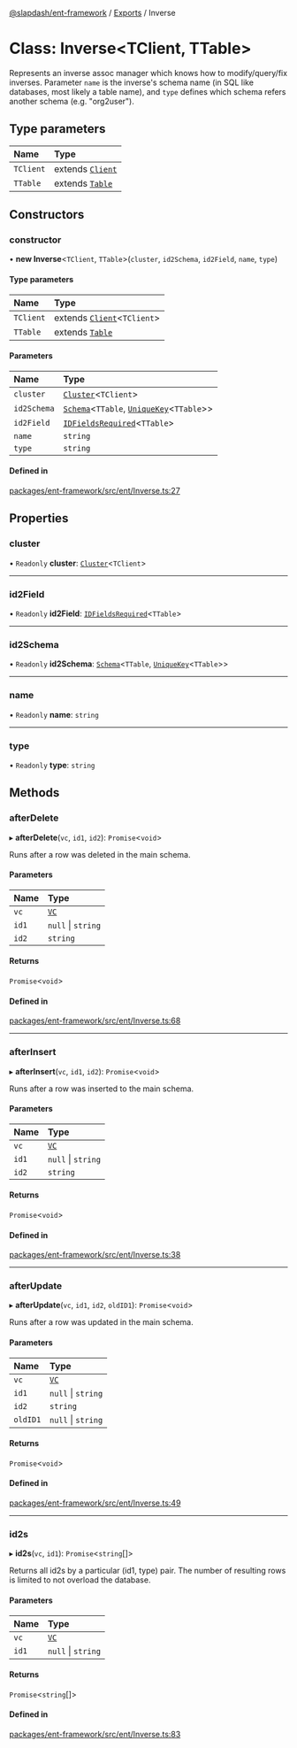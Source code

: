[@slapdash/ent-framework](../README.md) / [Exports](../modules.md) / Inverse

# Class: Inverse<TClient, TTable\>

Represents an inverse assoc manager which knows how to modify/query/fix
inverses. Parameter `name` is the inverse's schema name (in SQL like
databases, most likely a table name), and `type` defines which schema refers
another schema (e.g. "org2user").

## Type parameters

| Name | Type |
| :------ | :------ |
| `TClient` | extends [`Client`](Client.md) |
| `TTable` | extends [`Table`](../modules.md#table) |

## Constructors

### constructor

• **new Inverse**<`TClient`, `TTable`\>(`cluster`, `id2Schema`, `id2Field`, `name`, `type`)

#### Type parameters

| Name | Type |
| :------ | :------ |
| `TClient` | extends [`Client`](Client.md)<`TClient`\> |
| `TTable` | extends [`Table`](../modules.md#table) |

#### Parameters

| Name | Type |
| :------ | :------ |
| `cluster` | [`Cluster`](Cluster.md)<`TClient`\> |
| `id2Schema` | [`Schema`](Schema.md)<`TTable`, [`UniqueKey`](../modules.md#uniquekey)<`TTable`\>\> |
| `id2Field` | [`IDFieldsRequired`](../modules.md#idfieldsrequired)<`TTable`\> |
| `name` | `string` |
| `type` | `string` |

#### Defined in

[packages/ent-framework/src/ent/Inverse.ts:27](https://github.com/time-loop/slapdash/blob/master/packages/ent-framework/src/ent/Inverse.ts#L27)

## Properties

### cluster

• `Readonly` **cluster**: [`Cluster`](Cluster.md)<`TClient`\>

___

### id2Field

• `Readonly` **id2Field**: [`IDFieldsRequired`](../modules.md#idfieldsrequired)<`TTable`\>

___

### id2Schema

• `Readonly` **id2Schema**: [`Schema`](Schema.md)<`TTable`, [`UniqueKey`](../modules.md#uniquekey)<`TTable`\>\>

___

### name

• `Readonly` **name**: `string`

___

### type

• `Readonly` **type**: `string`

## Methods

### afterDelete

▸ **afterDelete**(`vc`, `id1`, `id2`): `Promise`<`void`\>

Runs after a row was deleted in the main schema.

#### Parameters

| Name | Type |
| :------ | :------ |
| `vc` | [`VC`](VC.md) |
| `id1` | ``null`` \| `string` |
| `id2` | `string` |

#### Returns

`Promise`<`void`\>

#### Defined in

[packages/ent-framework/src/ent/Inverse.ts:68](https://github.com/time-loop/slapdash/blob/master/packages/ent-framework/src/ent/Inverse.ts#L68)

___

### afterInsert

▸ **afterInsert**(`vc`, `id1`, `id2`): `Promise`<`void`\>

Runs after a row was inserted to the main schema.

#### Parameters

| Name | Type |
| :------ | :------ |
| `vc` | [`VC`](VC.md) |
| `id1` | ``null`` \| `string` |
| `id2` | `string` |

#### Returns

`Promise`<`void`\>

#### Defined in

[packages/ent-framework/src/ent/Inverse.ts:38](https://github.com/time-loop/slapdash/blob/master/packages/ent-framework/src/ent/Inverse.ts#L38)

___

### afterUpdate

▸ **afterUpdate**(`vc`, `id1`, `id2`, `oldID1`): `Promise`<`void`\>

Runs after a row was updated in the main schema.

#### Parameters

| Name | Type |
| :------ | :------ |
| `vc` | [`VC`](VC.md) |
| `id1` | ``null`` \| `string` |
| `id2` | `string` |
| `oldID1` | ``null`` \| `string` |

#### Returns

`Promise`<`void`\>

#### Defined in

[packages/ent-framework/src/ent/Inverse.ts:49](https://github.com/time-loop/slapdash/blob/master/packages/ent-framework/src/ent/Inverse.ts#L49)

___

### id2s

▸ **id2s**(`vc`, `id1`): `Promise`<`string`[]\>

Returns all id2s by a particular (id1, type) pair. The number of resulting
rows is limited to not overload the database.

#### Parameters

| Name | Type |
| :------ | :------ |
| `vc` | [`VC`](VC.md) |
| `id1` | ``null`` \| `string` |

#### Returns

`Promise`<`string`[]\>

#### Defined in

[packages/ent-framework/src/ent/Inverse.ts:83](https://github.com/time-loop/slapdash/blob/master/packages/ent-framework/src/ent/Inverse.ts#L83)
